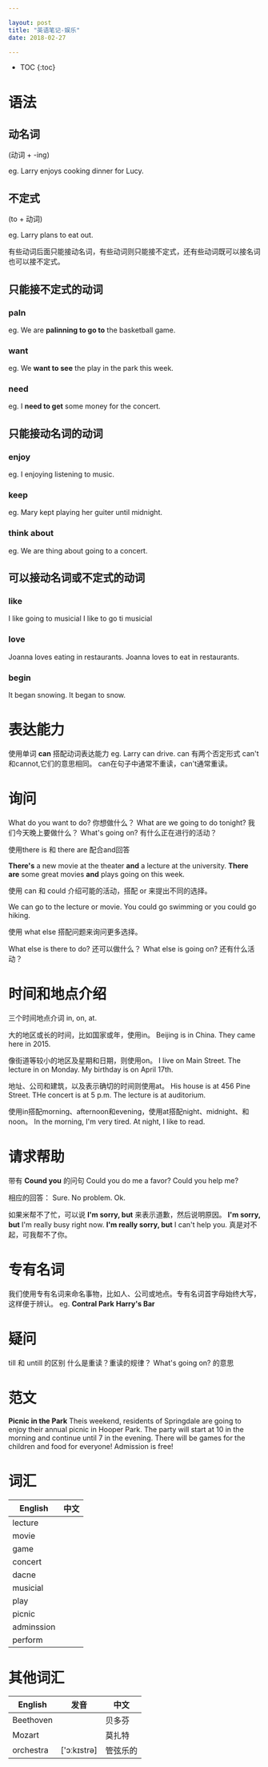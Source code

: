```yaml
---

layout: post
title: "英语笔记-娱乐"
date: 2018-02-27

---
```


* TOC
{:toc}


# 语法
## 动名词
(动词 + -ing)

eg. Larry enjoys cooking dinner for Lucy.

## 不定式
(to + 动词)

eg. Larry plans to eat out.

 
有些动词后面只能接动名词，有些动词则只能接不定式，还有些动词既可以接名词也可以接不定式。

## 只能接不定式的动词
### paln
eg. We are **palinning to go to** the basketball game.
### want
eg. We **want to see** the play in the park this week.
### need
eg. I **need to get** some money for the concert.

## 只能接动名词的动词
### enjoy
eg. I enjoying listening to music.
### keep
eg. Mary kept playing her guiter until midnight.
### think about
eg. We are thing about going to a concert.

## 可以接动名词或不定式的动词
### like
I like going to musicial
I like to go ti musicial
### love
Joanna loves eating in restaurants.
Joanna loves to eat in restaurants.
### begin
It began snowing.
It began to snow.

# 表达能力
使用单词 **can** 搭配动词表达能力
eg. Larry can drive.
can 有两个否定形式 can't和cannot,它们的意思相同。
can在句子中通常不重读，can't通常重读。

# 询问
What do you want to do? 你想做什么？
What are we going to do tonight? 我们今天晚上要做什么？
What's going on? 有什么正在进行的活动？

使用there is 和 there are 配合and回答

**There's** a new movie at the theater **and** a lecture at the university.
**There are** some great movies **and** plays going on this week.

使用 can 和 could 介绍可能的活动，搭配 or 来提出不同的选择。

We can go to the lecture or movie.
You could go swimming or you could go hiking.

使用 what else 搭配问题来询问更多选择。

What else is there to do? 还可以做什么？
What else is going on? 还有什么活动？

# 时间和地点介绍
三个时间地点介词 in, on, at.

大的地区或长的时间，比如国家或年，使用in。
Beijing is in China.
They came here in 2015.

像街道等较小的地区及星期和日期，则使用on。
I live on Main Street.
The lecture in on Monday.
My birthday is on April 17th.

地址、公司和建筑，以及表示确切的时间则使用at。
His house is at 456 Pine Street.
THe concert is at 5 p.m.
The lecture is at auditorium.

使用in搭配morning、afternoon和evening，使用at搭配night、midnight、和noon。
In the morning, I'm very tired.
At night, I like to read.

# 请求帮助
带有 **Cound you** 的问句
Could you do me a favor?
Could you help me?

相应的回答：
Sure.
No problem.
Ok.

如果米帮不了忙，可以说 **I'm sorry, but** 来表示道歉，然后说明原因。
**I'm sorry, but** I'm really busy right now.
**I'm really sorry, but** I can't help you. 真是对不起，可我帮不了你。

# 专有名词
我们使用专有名词来命名事物，比如人、公司或地点。专有名词首字母始终大写，这样便于辨认。
eg. **Contral Park** **Harry's Bar**




# 疑问
till 和 untill 的区别
什么是重读？重读的规律？
What's going on? 的意思

# 范文
**Picnic in the Park**
Theis weekend, residents of Springdale are going to enjoy their annual picnic in Hooper Park. The party will start at 10 in the morning and continue until 7 in the evening. There will be games for the children and food for everyone! Admission is free!

# 词汇

| English | 中文 |
| --- | --- |
| lecture | |
| movie | |
| game | |
| concert | |
| dacne | |
| musicial | |
| play | |
| picnic | |
| adminssion | |
| perform | |



# 其他词汇

| English | 发音| 中文 |
| --- | --- | --- |
| Beethoven |  | 贝多芬 |
| Mozart |  | 莫扎特 |
| orchestra |  ['ɔːkɪstrə] | 管弦乐的 |